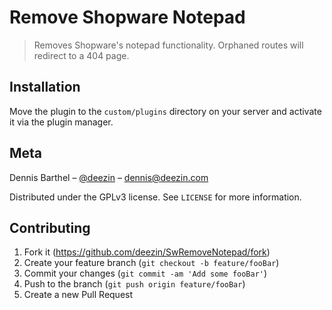 # Remove Shopware Notepad
> Removes Shopware's notepad functionality. Orphaned routes will redirect to a 404 page.

## Installation

Move the plugin to the `custom/plugins` directory on your server and activate it via the plugin manager.

## Meta

Dennis Barthel – [@deezin](https://twitter.com/deezin) – dennis@deezin.com

Distributed under the GPLv3 license. See ``LICENSE`` for more information.

## Contributing

1. Fork it (<https://github.com/deezin/SwRemoveNotepad/fork>)
2. Create your feature branch (`git checkout -b feature/fooBar`)
3. Commit your changes (`git commit -am 'Add some fooBar'`)
4. Push to the branch (`git push origin feature/fooBar`)
5. Create a new Pull Request
